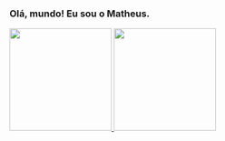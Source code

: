 ### Olá, mundo! Eu sou o Matheus.

<div>
  <a href="https://github.com/matheus-42">
    <img height="180 cm" src="https://github-readme-stats.vercel.app/api?username=matheus-42&show_icons=true&theme=highcontrast"/>
    <img height="180 cm" src="https://github-readme-stats.vercel.app/api/top-langs/?username=matheus-42&hide=html&layout=compact&theme=highcontrast"/>
</div>









<!--
**matheus-42/matheus-42** is a ✨ _special_ ✨ repository because its `README.md` (this file) appears on your GitHub profile.

Here are some ideas to get you started:

- 🔭 I’m currently working on ...
- 🌱 I’m currently learning ...
- 👯 I’m looking to collaborate on ...
- 🤔 I’m looking for help with ...
- 💬 Ask me about ...
- 📫 How to reach me: ...
- 😄 Pronouns: ...
- ⚡ Fun fact: ...
-->
